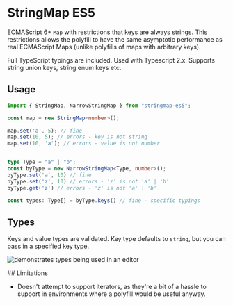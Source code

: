 # StringMap ES5

ECMAScript 6+ `Map` with restrictions that keys are always strings. This restrictions allows the polyfill to have the same asymptotic performance as real ECMAScript Maps (unlike polyfills of maps with arbitrary keys).

Full TypeScript typings are included. Used with Typescript 2.x. Supports string union keys, string enum keys etc.

## Usage

```typescript
import { StringMap, NarrowStringMap } from "stringmap-es5";

const map = new StringMap<number>();

map.set('a', 5); // fine
map.set(10, 5); // errors - key is not string
map.set(10, 'a'); // errors - value is not number


type Type = "a" | "b";
const byType = new NarrowStringMap<Type, number>();
byType.set('a', 10) // fine
byType.set('z', 10) // errors - 'z' is not 'a' | 'b'
byType.get('z') // errors - 'z' is not 'a' | 'b'

const types: Type[] = byType.keys() // fine - specific typings
```

## Types

Keys and value types are validated. Key type defaults to `string`, but you can pass in a specified key type.

![demonstrates types being used in an editor](docs/typings.png)

## Limitations

- Doesn't attempt to support iterators, as they're a bit of a hassle to support in environments where a polyfill would be useful anyway.
